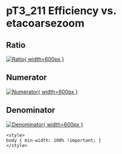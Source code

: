 # pT3_211 Efficiency vs. etacoarsezoom

## Ratio

[![Ratio](../mtv/var/pT3_211_eff_etacoarsezoom.png){ width=600px }](../mtv/var/pT3_211_eff_etacoarsezoom.pdf)

## Numerator

[![Numerator](../mtv/num/pT3_211_eff_etacoarsezoom_num.png){ width=600px }](../mtv/num/pT3_211_eff_etacoarsezoom_num.pdf)

## Denominator

[![Denominator](../mtv/den/pT3_211_eff_etacoarsezoom_den.png){ width=600px }](../mtv/den/pT3_211_eff_etacoarsezoom_den.pdf)


``` {=html}
<style>
body { min-width: 100% !important; }
</style>
```
